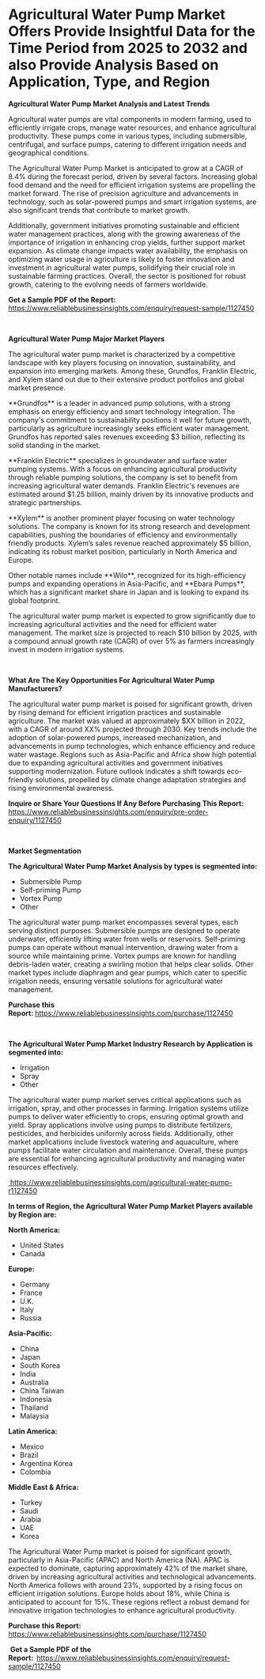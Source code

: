 <p><h1>Agricultural Water Pump Market Offers Provide Insightful Data for the Time Period from 2025 to 2032 and also Provide Analysis Based on Application, Type, and Region</h1></p><p><strong>Agricultural Water Pump Market Analysis and Latest Trends</strong></p>
<p><p>Agricultural water pumps are vital components in modern farming, used to efficiently irrigate crops, manage water resources, and enhance agricultural productivity. These pumps come in various types, including submersible, centrifugal, and surface pumps, catering to different irrigation needs and geographical conditions.</p><p>The Agricultural Water Pump Market is anticipated to grow at a CAGR of 8.4% during the forecast period, driven by several factors. Increasing global food demand and the need for efficient irrigation systems are propelling the market forward. The rise of precision agriculture and advancements in technology, such as solar-powered pumps and smart irrigation systems, are also significant trends that contribute to market growth.</p><p>Additionally, government initiatives promoting sustainable and efficient water management practices, along with the growing awareness of the importance of irrigation in enhancing crop yields, further support market expansion. As climate change impacts water availability, the emphasis on optimizing water usage in agriculture is likely to foster innovation and investment in agricultural water pumps, solidifying their crucial role in sustainable farming practices. Overall, the sector is positioned for robust growth, catering to the evolving needs of farmers worldwide.</p></p>
<p><strong>Get a Sample PDF of the Report:&nbsp;</strong> <a href="https://www.reliablebusinessinsights.com/enquiry/request-sample/1127450?utm_campaign=3491&utm_medium=2&utm_source=Github&utm_content=ia&utm_term=17042025&utm_id=agricultural-water-pump">https://www.reliablebusinessinsights.com/enquiry/request-sample/1127450</a></p>
<p>&nbsp;</p>
<p><strong>Agricultural Water Pump Major Market Players</strong></p>
<p><p>The agricultural water pump market is characterized by a competitive landscape with key players focusing on innovation, sustainability, and expansion into emerging markets. Among these, Grundfos, Franklin Electric, and Xylem stand out due to their extensive product portfolios and global market presence.</p><p>**Grundfos** is a leader in advanced pump solutions, with a strong emphasis on energy efficiency and smart technology integration. The company's commitment to sustainability positions it well for future growth, particularly as agriculture increasingly seeks efficient water management. Grundfos has reported sales revenues exceeding $3 billion, reflecting its solid standing in the market.</p><p>**Franklin Electric** specializes in groundwater and surface water pumping systems. With a focus on enhancing agricultural productivity through reliable pumping solutions, the company is set to benefit from increasing agricultural water demands. Franklin Electric's revenues are estimated around $1.25 billion, mainly driven by its innovative products and strategic partnerships.</p><p>**Xylem** is another prominent player focusing on water technology solutions. The company is known for its strong research and development capabilities, pushing the boundaries of efficiency and environmentally friendly products. Xylem’s sales revenue reached approximately $5 billion, indicating its robust market position, particularly in North America and Europe.</p><p>Other notable names include **Wilo**, recognized for its high-efficiency pumps and expanding operations in Asia-Pacific, and **Ebara Pumps**, which has a significant market share in Japan and is looking to expand its global footprint.</p><p>The agricultural water pump market is expected to grow significantly due to increasing agricultural activities and the need for efficient water management. The market size is projected to reach $10 billion by 2025, with a compound annual growth rate (CAGR) of over 5% as farmers increasingly invest in modern irrigation systems.</p></p>
<p>&nbsp;</p>
<p><strong>What Are The Key Opportunities For Agricultural Water Pump Manufacturers?</strong></p>
<p><p>The agricultural water pump market is poised for significant growth, driven by rising demand for efficient irrigation practices and sustainable agriculture. The market was valued at approximately $XX billion in 2022, with a CAGR of around XX% projected through 2030. Key trends include the adoption of solar-powered pumps, increased mechanization, and advancements in pump technologies, which enhance efficiency and reduce water wastage. Regions such as Asia-Pacific and Africa show high potential due to expanding agricultural activities and government initiatives supporting modernization. Future outlook indicates a shift towards eco-friendly solutions, propelled by climate change adaptation strategies and rising environmental awareness.</p></p>
<p><strong>Inquire or Share Your Questions If Any Before Purchasing This Report:</strong> <a href="https://www.reliablebusinessinsights.com/enquiry/pre-order-enquiry/1127450?utm_campaign=3491&utm_medium=2&utm_source=Github&utm_content=ia&utm_term=17042025&utm_id=agricultural-water-pump">https://www.reliablebusinessinsights.com/enquiry/pre-order-enquiry/1127450</a></p>
<p>&nbsp;</p>
<p><strong>Market Segmentation</strong></p>
<p><strong>The Agricultural Water Pump Market Analysis by types is segmented into:</strong></p>
<p><ul><li>Submersible Pump</li><li>Self-priming Pump</li><li>Vortex Pump</li><li>Other</li></ul></p>
<p><p>The agricultural water pump market encompasses several types, each serving distinct purposes. Submersible pumps are designed to operate underwater, efficiently lifting water from wells or reservoirs. Self-priming pumps can operate without manual intervention, drawing water from a source while maintaining prime. Vortex pumps are known for handling debris-laden water, creating a swirling motion that helps clear solids. Other market types include diaphragm and gear pumps, which cater to specific irrigation needs, ensuring versatile solutions for agricultural water management.</p></p>
<p><strong>Purchase this Report:&nbsp;</strong><a href="https://www.reliablebusinessinsights.com/purchase/1127450?utm_campaign=3491&utm_medium=2&utm_source=Github&utm_content=ia&utm_term=17042025&utm_id=agricultural-water-pump">https://www.reliablebusinessinsights.com/purchase/1127450</a></p>
<p>&nbsp;</p>
<p><strong>The Agricultural Water Pump Market Industry Research by Application is segmented into:</strong></p>
<p><ul><li>Irrigation</li><li>Spray</li><li>Other</li></ul></p>
<p><p>The agricultural water pump market serves critical applications such as irrigation, spray, and other processes in farming. Irrigation systems utilize pumps to deliver water efficiently to crops, ensuring optimal growth and yield. Spray applications involve using pumps to distribute fertilizers, pesticides, and herbicides uniformly across fields. Additionally, other market applications include livestock watering and aquaculture, where pumps facilitate water circulation and maintenance. Overall, these pumps are essential for enhancing agricultural productivity and managing water resources effectively.</p></p>
<p><a href="https://www.reliablebusinessinsights.com/agricultural-water-pump-r1127450?utm_campaign=3491&utm_medium=2&utm_source=Github&utm_content=ia&utm_term=17042025&utm_id=agricultural-water-pump">&nbsp;https://www.reliablebusinessinsights.com/agricultural-water-pump-r1127450</a></p>
<p><strong>In terms of Region, the Agricultural Water Pump Market Players available by Region are:</strong></p>
<p>
    <p> <strong> North America: </strong>
        <ul>
            <li>United States</li>
            <li>Canada</li>
        </ul>
        </p> 
    <p> <strong> Europe: </strong>
        <ul>
            <li>Germany</li>
            <li>France</li>
            <li>U.K.</li>
            <li>Italy</li>
            <li>Russia</li>
        </ul>
        </p> 
    <p> <strong> Asia-Pacific: </strong>
        <ul>
            <li>China</li>
            <li>Japan</li>
            <li>South Korea</li>
            <li>India</li>
            <li>Australia</li>
            <li>China Taiwan</li>
            <li>Indonesia</li>
            <li>Thailand</li>
            <li>Malaysia</li>
        </ul>
        </p> 
    <p> <strong> Latin America: </strong>
        <ul>
            <li>Mexico</li>
            <li>Brazil</li>
            <li>Argentina Korea</li>
            <li>Colombia</li>
        </ul>
        </p> 
    <p> <strong> Middle East & Africa: </strong>
        <ul>
            <li>Turkey</li>
            <li>Saudi</li>
            <li>Arabia</li>
            <li>UAE</li>
            <li>Korea</li>
        </ul>
    </p>
    </p>
<p><p>The Agricultural Water Pump market is poised for significant growth, particularly in Asia-Pacific (APAC) and North America (NA). APAC is expected to dominate, capturing approximately 42% of the market share, driven by increasing agricultural activities and technological advancements. North America follows with around 23%, supported by a rising focus on efficient irrigation solutions. Europe holds about 18%, while China is anticipated to account for 15%. These regions reflect a robust demand for innovative irrigation technologies to enhance agricultural productivity.</p></p>
<p><strong>Purchase this Report: </strong><a href="https://www.reliablebusinessinsights.com/purchase/1127450?utm_campaign=3491&utm_medium=2&utm_source=Github&utm_content=ia&utm_term=17042025&utm_id=agricultural-water-pump">https://www.reliablebusinessinsights.com/purchase/1127450</a></p>
<p>&nbsp;<strong>Get a Sample PDF of the Report:&nbsp;&nbsp;</strong><a href="https://www.reliablebusinessinsights.com/enquiry/request-sample/1127450?utm_campaign=3491&utm_medium=2&utm_source=Github&utm_content=ia&utm_term=17042025&utm_id=agricultural-water-pump">https://www.reliablebusinessinsights.com/enquiry/request-sample/1127450</a></p>
<p><strong></strong></p>
<p><p></p><p></p><p></p></p>